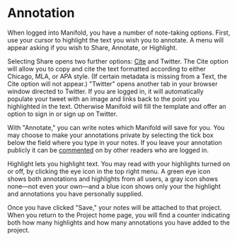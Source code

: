 # Annotation
When logged into Manifold, you have a number of note-taking options. First, use your cursor to highlight the text you wish you to annotate. A menu will appear asking if you wish to Share, Annotate, or Highlight.

Selecting Share opens two further options: [Cite](citation.md) and Twitter. The Cite option will allow you to copy and cite the text formatted according to either Chicago, MLA, or APA style. (If certain metadata is missing from a Text, the Cite option will not appear.) "Twitter" opens another tab in your browser window directed to Twitter. If you are logged in, it will automatically populate your tweet with an image and links back to the point you highlighted in the text. Otherwise Manifold will fill the template and offer an option to sign in or sign up on Twitter.

With "Annotate," you can write notes which Manifold will save for you. You may choose to make your annotations private by selecting the tick box below the field where you type in your notes. If you leave your annotation publicly it can be [commented](comments.md) on by other readers who are logged in.

Highlight lets you highlight text. You may read with your highlights turned on or off, by clicking the eye icon in the top right menu. A green eye icon shows both annotations and highlights from all users, a gray icon shows none—not even your own—and a blue icon shows only your the highlight and annotations you have personally supplied.

Once you have clicked "Save," your notes will be attached to that project. When you return to the Project home page, you will find a counter indicating both how many highlights and how many annotations you have added to the project.
